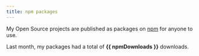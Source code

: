 ```yaml
---
title: npm packages
---
```


<script setup lang="ts">
import { getUnit, numberUnits } from '@/utils/get-unit';
import npmPackages from '@/data/npm-downloads.json';

const [downloadMonth, downloadCount] = npmPackages.lastMonth;
const downloadsMonthPretty = new Date(downloadMonth).toLocaleDateString(undefined, {
	timeZone: 'UTC',
	month: 'long',
	year: 'numeric',
});

const packagesSortedByPopularity = npmPackages.packages.slice().sort((a, b) => {
	const aDownloads = Object.values(a.downloads).reduce((acc, curr) => acc + curr, 0);
	const bDownloads = Object.values(b.downloads).reduce((acc, curr) => acc + curr, 0);

	return bDownloads - aDownloads;
});

const [downloads, unit] = getUnit(downloadCount, numberUnits, 1);
const npmDownloads = `${downloads} ${unit}`;
</script>

My Open Source projects are published as packages on [npm](https://www.npmjs.com) for anyone to use.

<Popper :tip="downloadsMonthPretty">Last month</Popper>, my packages had a total of <Popper :tip="downloadCount.toLocaleString()"><strong class="whitespace-nowrap">{{ npmDownloads }}</strong></Popper> downloads.

<template v-for="npmPackage in packagesSortedByPopularity">
	<NpmPackage v-bind="npmPackage" />
</template>
